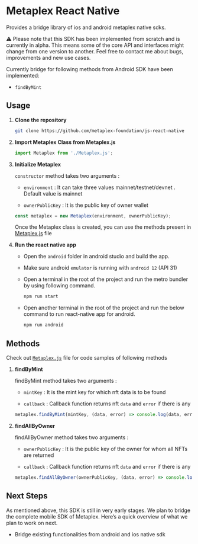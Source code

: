 # Metaplex React Native

Provides a bridge library of ios and android metaplex native sdks.

⚠️ Please note that this SDK has been implemented from scratch and is currently in alpha. This means some of the core API and interfaces might change from one version to another. Feel free to contact me about bugs, improvements and new use cases.

Currently bridge for following methods from Android SDK have been implemented:

   - `findByMint`

## Usage

1. **Clone the repository**

   ```sh
   git clone https://github.com/metaplex-foundation/js-react-native
   ```

2. **Import Metaplex Class from Metaplex.js**

   ```js
   import Metaplex from './Metaplex.js';
   ```

3. **Initialize Metaplex**

   `constructor` method takes two arguments :
      
   - `environment` : It can take three values mainnet/testnet/devnet . Default value is mainnet
   
   - `ownerPublicKey` : It is the public key of owner wallet
    ```js
    const metaplex = new Metaplex(environment, ownerPublicKey);
    ```

   Once the Metaplex class is created, you can use the methods present in [Metaplex.js](./Metaplex.js) file

4. **Run the react native app**

   - Open the `android` folder in android studio and build the app.

   - Make sure android `emulator` is running with `android 12` (API 31)

   - Open a terminal in the root of the project and run the metro bundler by using following command.
     ```sh
     npm run start
     ```
   - Open another terminal in the root of the project and run the below command to run react-native app for android.
     ```sh
     npm run android
     ```

## Methods

Check out [`Metaplex.js`](./Metaplex.js) file for code samples of following methods

1. **findByMint**

    findByMint method takes two arguments :
    - `mintKey` : It is the mint key for which nft data is to be found
   
    - `callback` : Callback function returns nft `data` and `error` if there is any

    ```js
    metaplex.findByMint(mintKey, (data, error) => console.log(data, error));
    ```

2. **findAllByOwner**

    findAllByOwner method takes two arguments :
    - `ownerPublicKey` : It is the public key of the owner for whom all NFTs are returned
   
    - `callback` : Callback function returns nft `data` and `error` if there is any

    ```js
    metaplex.findAllByOwner(ownerPublicKey, (data, error) => console.log(data, error));
    ```

## Next Steps

As mentioned above, this SDK is still in very early stages. We plan to bridge the complete mobile SDK of Metaplex. Here’s a quick overview of what we plan to work on next.

- Bridge existing functionalities from android and ios native sdk

